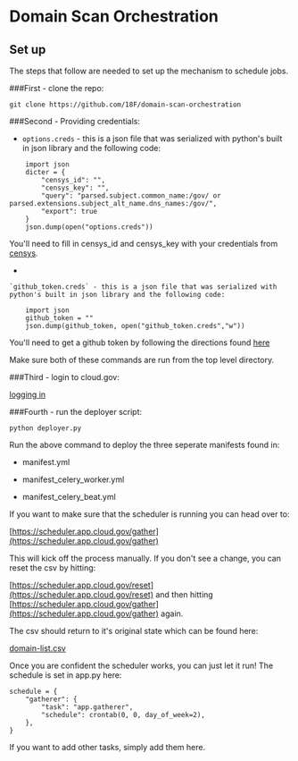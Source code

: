 # Domain Scan Orchestration

## Set up

The steps that follow are needed to set up the mechanism to schedule jobs.

###First - clone the repo:

`git clone https://github.com/18F/domain-scan-orchestration`

###Second - Providing credentials:

*   
	`options.creds` - this is a json file that was serialized with python's built in json library and the following code:

```
	import json
	dicter = { 
		"censys_id": "", 
		"censys_key": "", 
		"query": "parsed.subject.common_name:/gov/ or parsed.extensions.subject_alt_name.dns_names:/gov/", 
		"export": true
	}
	json.dump(open("options.creds"))
```

You'll need to fill in censys_id and censys_key with your credentials from [censys](https://censys.io/).

* 

	`github_token.creds` - this is a json file that was serialized with python's built in json library and the following code:

```
	import json
	github_token = ""
	json.dump(github_token, open("github_token.creds","w"))
```

You'll need to get a github token by following the directions found [here](https://github.com/blog/1509-personal-api-tokens)

Make sure both of these commands are run from the top level directory.  

###Third - login to cloud.gov:

[logging in](https://cloud.gov/docs/getting-started/setup/#set-up-the-command-line)

###Fourth - run the deployer script:

`python deployer.py` 

Run the above command to deploy the three seperate manifests found in:

* manifest.yml

* manifest_celery_worker.yml

* manifest_celery_beat.yml

If you want to make sure that the scheduler is running you can head over to:

[https://scheduler.app.cloud.gov/gather](https://scheduler.app.cloud.gov/gather)

This will kick off the process manually.  If you don't see a change, you can reset the csv by hitting:

[https://scheduler.app.cloud.gov/reset](https://scheduler.app.cloud.gov/reset) and then hitting [https://scheduler.app.cloud.gov/gather](https://scheduler.app.cloud.gov/gather) again.

The csv should return to it's original state which can be found here:

[domain-list.csv](https://github.com/18F/domain-scan-orchestration/blob/master/data/domain-list.csv)

Once you are confident the scheduler works, you can just let it run!  The schedule is set in app.py here:

```
schedule = {
    "gatherer": {
        "task": "app.gatherer",
        "schedule": crontab(0, 0, day_of_week=2),
    },
}
```

If you want to add other tasks, simply add them here.  